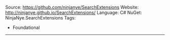 Source:  https://github.com/ninjanye/SearchExtensions
Website: http://ninjanye.github.io/SearchExtensions/
Language: C#
NuGet: NinjaNye.SearchExtensions
Tags:
  - Foundational
---